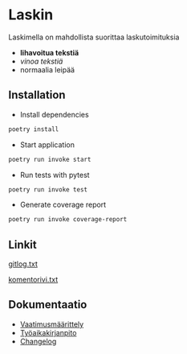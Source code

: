 # Laskin
Laskimella on mahdollista suorittaa laskutoimituksia

- **lihavoitua tekstiä**
- *vinoa tekstiä*
- normaalia leipää

## Installation
- Install dependencies
```bash
poetry install
```

- Start application
```bash
poetry run invoke start
```

- Run tests with pytest
```bash
poetry run invoke test
```

- Generate coverage report
```bash
poetry run invoke coverage-report
```

## Linkit

[gitlog.txt](https://github.com/n0spoon/ot-harjoitustyo/blob/master/laskarit/viikko1/gitlog.txt)

[komentorivi.txt](https://github.com/n0spoon/ot-harjoitustyo/blob/master/laskarit/viikko1/komentorivi.txt)


## Dokumentaatio

- [Vaatimusmäärittely](https://github.com/n0spoon/ot-harjoitustyo/blob/master/dokumentaatio/vaatimusmaarittely.md)
- [Työaikakirjanpito](https://github.com/n0spoon/ot-harjoitustyo/blob/master/dokumentaatio/tuntikirjanpito.md)
- [Changelog](https://github.com/n0spoon/ot-harjoitustyo/blob/master/dokumentaatio/changelog.md)
